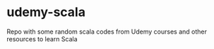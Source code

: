 # udemy-scala
Repo with some random scala codes from Udemy courses and other resources to learn Scala
